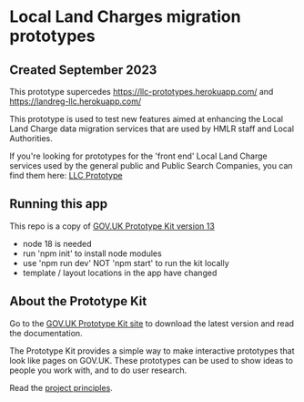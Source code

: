 # Local Land Charges migration prototypes
## Created September 2023

This prototype supercedes https://llc-prototypes.herokuapp.com/ and https://landreg-llc.herokuapp.com/

This prototype is used to test new features aimed at enhancing the Local Land Charge data migration services that are used by HMLR staff and Local Authorities.

If you're looking for prototypes for the 'front end' Local Land Charge services used by the general public and Public Search Companies, you can find them here: [LLC Prototype](https://github.com/LandRegistry/llc-prototype)


## Running this app

This repo is a copy of [GOV.UK Prototype Kit version 13](https://prototype-kit.service.gov.uk/docs/whats-new)

- node 18 is needed
- run 'npm init' to install node modules
- use 'npm run dev' NOT 'npm start' to run the kit locally
- template / layout locations in the app have changed


## About the Prototype Kit

Go to the [GOV.UK Prototype Kit site](https://govuk-prototype-kit.herokuapp.com/docs) to download the latest version and read the documentation.

The Prototype Kit provides a simple way to make interactive prototypes that look like pages on GOV.UK. These prototypes can be used to show ideas to people you work with, and to do user research.

Read the [project principles](https://govuk-prototype-kit.herokuapp.com/docs/principles).
